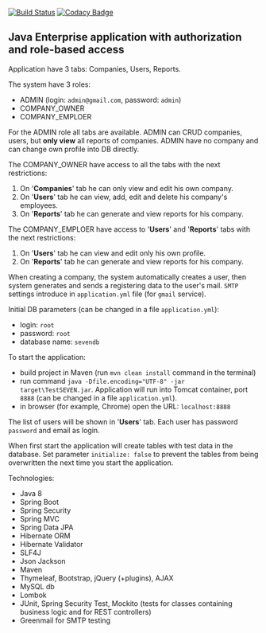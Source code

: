 [![Build Status](https://travis-ci.org/pro100boy/TestSEVEN.svg?branch=master)](https://travis-ci.org/pro100boy/TestSEVEN)
[![Codacy Badge](https://api.codacy.com/project/badge/Grade/df57db59e5934d70a666260a027bce9e)](https://www.codacy.com/app/gpg/TestSEVEN?utm_source=github.com&amp;utm_medium=referral&amp;utm_content=pro100boy/TestSEVEN&amp;utm_campaign=Badge_Grade)

## Java Enterprise application with authorization and role-based access ##

Application have 3 tabs: Companies, Users, Reports.

The system have 3 roles:

- ADMIN (login: `admin@gmail.com`, password: `admin`)
- COMPANY_OWNER
- COMPANY_EMPLOER

For the ADMIN role all tabs are available. ADMIN can CRUD companies, users, but **only view** all reports of companies. ADMIN have no company and can change own profile into DB directly.

The COMPANY_OWNER have access to all the tabs with the next restrictions:
1) On '**Сompanies**' tab he can only view and edit his own company.
2) On '**Users**' tab he can view, add, edit and delete his company's employees.
3) On '**Reports**' tab he can generate and view reports for his company.

The COMPANY_EMPLOER have access to '**Users**' and '**Reports**' tabs with the next restrictions:
1) On '**Users**' tab he can view and edit only his own profile.
2) On '**Reports**' tab he can generate and view reports for his company.

When creating a company, the system automatically creates a user, then system generates and sends a registering data to the user's mail. `SMTP` settings introduce in `application.yml` file (for `gmail` service).

Initial DB parameters (can be changed in a file `application.yml`):
- login: `root`
- password: `root`
- database name: `sevendb` 

To start the application:
- build project in Maven (run `mvn clean install` command in the terminal)
- run command `java -Dfile.encoding="UTF-8" -jar target\TestSEVEN.jar`. Application will run into Tomcat container, port `8888` (can be changed in a file `application.yml`).
- in browser (for example, Chrome) open the URL: `localhost:8888`

The list of users will be shown in '**Users**' tab. Each user has password `password` and email as login.

When first start the application will create tables with test data in the database. Set parameter `initialize: false` to prevent the tables from being overwritten the next time you start the application.

Technologies:

- Java 8
- Spring Boot
- Spring Security
- Spring MVC
- Spring Data JPA 
- Hibernate ORM 
- Hibernate Validator 
- SLF4J 
- Json Jackson
- Maven
- Thymeleaf, Bootstrap, jQuery (+plugins), AJAX
- MySQL db
- Lombok
- JUnit, Spring Security Test, Mockito (tests for classes containing business logic and for REST controllers)
- Greenmail for SMTP testing

